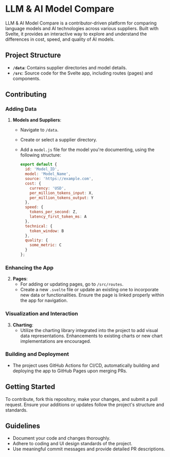 # LLM & AI Model Compare

LLM & AI Model Compare is a contributor-driven platform for comparing language models and AI technologies across various suppliers. Built with Svelte, it provides an interactive way to explore and understand the differences in cost, speed, and quality of AI models.

## Project Structure

- **`/data`**: Contains supplier directories and model details.
- **`/src`**: Source code for the Svelte app, including routes (pages) and components.

## Contributing

### Adding Data

1. **Models and Suppliers**:
   - Navigate to `/data`.
   - Create or select a supplier directory.
   - Add a `model.js` file for the model you're documenting, using the following structure:

     ```js
     export default {
       id: 'Model_ID',
       model: 'Model_Name',
       source: 'https://example.com',
       cost: {
         currency: 'USD',
         per_million_tokens_input: X,
         per_million_tokens_output: Y
       },
       speed: {
         tokens_per_second: Z,
         latency_first_token_ms: A
       },
       technical: {
         token_window: B
       },
       quality: {
         some_metric: C
       }
     };
     ```

### Enhancing the App

2. **Pages**:
   - For adding or updating pages, go to `/src/routes`.
   - Create a new `.svelte` file or update an existing one to incorporate new data or functionalities. Ensure the page is linked properly within the app for navigation.

### Visualization and Interaction

3. **Charting**:
   - Utilize the charting library integrated into the project to add visual data representations. Enhancements to existing charts or new chart implementations are encouraged.

### Building and Deployment

- The project uses GitHub Actions for CI/CD, automatically building and deploying the app to GitHub Pages upon merging PRs.

## Getting Started

To contribute, fork this repository, make your changes, and submit a pull request. Ensure your additions or updates follow the project's structure and standards.

## Guidelines

- Document your code and changes thoroughly.
- Adhere to coding and UI design standards of the project.
- Use meaningful commit messages and provide detailed PR descriptions.

